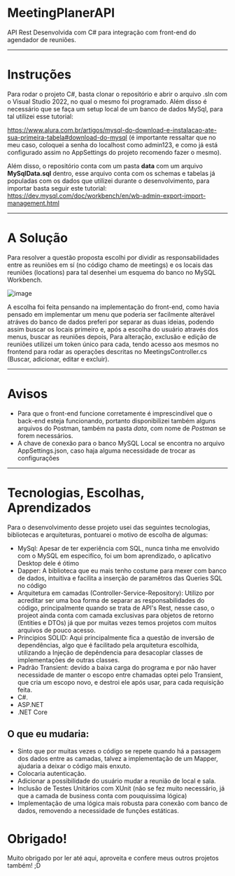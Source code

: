 # MeetingPlanerAPI

API Rest Desenvolvida com C# para integração com front-end do agendador de reuniões.

-----------------------------
# Instruções

Para rodar o projeto C#, basta clonar o repositório e abrir o arquivo .sln com o Visual Studio 2022, no qual o mesmo foi programado.
Além disso é necessário que se faça um setup local de um banco de dados MySql, para tal utilizei esse tutorial:

https://www.alura.com.br/artigos/mysql-do-download-e-instalacao-ate-sua-primeira-tabela#download-do-mysql
(é importante ressaltar que no meu caso, coloquei a senha do localhost como admin123, e como já está configurado assim 
no AppSettings do projeto recomendo fazer o mesmo).

Além disso, o repositório conta com um pasta **data** com um arquivo **MySqlData.sql** dentro, esse arquivo conta com os schemas e tabelas já populadas com
os dados que utilizei durante o desenvolvimento, para importar basta seguir este tutorial:
https://dev.mysql.com/doc/workbench/en/wb-admin-export-import-management.html

----------------------------
# A Solução

Para resolver a questão proposta escolhi por dividir as responsabilidades entre as reuniões em sí (no código chamo de meetings) e os locais das reuniões (locations)
para tal desenhei um esquema do banco no MySQL Workbench.

![image](https://user-images.githubusercontent.com/40584329/200055449-78ef04c1-c9a1-4534-b2b5-6fd9a2a329ae.png)



A escolha foi feita pensando na implementação do front-end, como havia pensado em implementar um menu que poderia ser facilmente alterável atráves do banco de dados
preferi por separar as duas ideias, podendo assim buscar os locais primeiro e, após a escolha do usuário através dos menus, buscar as reuniões depois,
Para alteração, exclusão e edição de reuniões utilizei um token único para cada, tendo acesso aos mesmos no frontend para rodar as operações descritas no MeetingsController.cs 
(Buscar, adicionar, editar e excluir).

----------------------------
# Avisos

 - Para que o front-end funcione corretamente é imprescindível que o back-end esteja funcionando, portanto disponibilizei também alguns arquivos do 
   Postman, também na pasta *data*, com nome de *Postman* se forem necessários.
 - A chave de conexão para o banco MySQL Local se encontra no arquivo AppSettings.json, caso haja alguma necessidade de trocar as configurações
   
----------------------------

# Tecnologias, Escolhas, Aprendizados

Para o desenvolvimento desse projeto usei das seguintes tecnologias, bibliotecas e arquiteturas, pontuarei o motivo de escolha de algumas:
  - MySql: Apesar de ter experiência com SQL, nunca tinha me envolvido com o MySQL em especifíco, foi um bom aprendizado, o aplicativo Desktop dele é ótimo
  - Dapper: A biblioteca que eu mais tenho costume para mexer com banco de dados, intuitiva e facilita a inserção de paramêtros das Queries SQL no código
  - Arquitetura em camadas (Controller-Service-Repository): Utilizo por acreditar ser uma boa forma de separar as responsabilidades do código, principalmente quando se trata de API's Rest, 
  nesse caso, o projeot ainda conta com camada exclusivas para objetos de retorno (Entities e DTOs) já que por muitas vezes temos projetos com muitos arquivos de pouco acesso.
  - Principios SOLID: Aqui principalmente fica a questão de inversão de dependências, algo que é facilitado pela arquitetura escolhida, utilizando a Injeção de depêndencia para desacoplar classes de implementações de outras classes.
  - Padrão Transient: devido a baixa carga do programa e por não haver necessidade de manter o escopo entre chamadas optei pelo Transient, que cria um escopo novo, e destroi ele após usar, para cada requisição feita.
  - C#.
  - ASP.NET
  - .NET Core

 ## O que eu mudaria:
  - Sinto que por muitas vezes o código se repete quando há a passagem dos dados entre as camadas, talvez a implementação de um Mapper, ajudaria a deixar o    código mais enxuto.
  - Colocaria autenticação.
  - Adicionar a possibilidade do usuário mudar a reunião de local e sala.
  - Inclusão de Testes Unitários com XUnit (não se fez muito necessário, já que a camada de business conta com pouquissima lógica)
  - Implementação de uma lógica mais robusta para conexão com banco de dados, removendo a necessidade de funções estáticas.

# Obrigado!

Muito obrigado por ler até aqui, aproveita e confere meus outros projetos também! ;D
  
